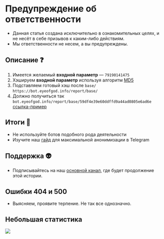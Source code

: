 # Предупреждение об ответственности
- Данная статья создана исключительно в ознакомительных целях, и не несёт в себе призывов к каким-либо действиям.
- Мы ответственности не несем, а вы предупреждены.

## Описание ❓
1. Имеется желаемый **входной параметр** — ```79190141475```
2. Хэшируем **входной параметр** используя алгоритм [MD5](http://www.md5.cz/)
3. Подставляем готовый хэш после ```base/``` ```https://bot.eyeofgod.info/report/base/```
4. Должно получиться так ```bot.eyeofgod.info/report/base/59df4e39e60ddffd9a44ad0805e6ad6e``` [ссылка-пример](https://bot.eyeofgod.info/report/base/59df4e39e60ddffd9a44ad0805e6ad6e)

## Итоги 🚀
- Не используйте ботов подобного рода деятельности
- Изучите наш [гайд](https://github.com/tgsecurity/guide/blob/main/README_RU.md) для максимальной анонимизации в Telegram

## Поддержка 👽
- Подписывайтесь на наш [основной канал](https://t.me/eyeofgodabuse), где будет продолжение этой истории.

## Ошибки 404 и 500
- Выясняем, проявите терпение. Не так все однозначно.

## Небольшая статистика
![](https://komarev.com/ghpvc/?username=eyeofgodabuse)

